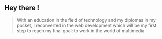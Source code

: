 ## Hey there ! 

>With an education in the field of technology and my diplomas in my pocket, I reconverted in the web development which will be my first step to reach my final goal: 
to work in the world of multimedia
